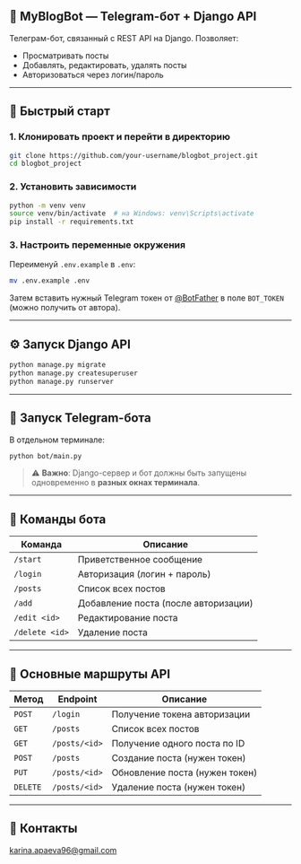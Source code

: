 ## 📝 MyBlogBot — Telegram-бот + Django API

Телеграм-бот, связанный с REST API на Django. Позволяет:

* Просматривать посты
* Добавлять, редактировать, удалять посты
* Авторизоваться через логин/пароль

---

## 🚀 Быстрый старт

### 1. Клонировать проект и перейти в директорию

```bash
git clone https://github.com/your-username/blogbot_project.git
cd blogbot_project
```

### 2. Установить зависимости

```bash
python -m venv venv
source venv/bin/activate  # на Windows: venv\Scripts\activate
pip install -r requirements.txt
```

### 3. Настроить переменные окружения

Переименуй `.env.example` в `.env`:

```bash
mv .env.example .env
```

Затем вставить нужный Telegram токен от [@BotFather](https://t.me/BotFather) в поле `BOT_TOKEN` (можно получить от автора).

---

## ⚙️ Запуск Django API

```bash
python manage.py migrate
python manage.py createsuperuser
python manage.py runserver
```

---

## 🤖 Запуск Telegram-бота

В отдельном терминале:

```bash
python bot/main.py
```

> ⚠️ **Важно**: Django-сервер и бот должны быть запущены одновременно в **разных окнах терминала**.

---

## 🧠 Команды бота

| Команда        | Описание                             |
| -------------- | ------------------------------------ |
| `/start`       | Приветственное сообщение             |
| `/login`       | Авторизация (логин + пароль)         |
| `/posts`       | Список всех постов                   |
| `/add`         | Добавление поста (после авторизации) |
| `/edit <id>`   | Редактирование поста                 |
| `/delete <id>` | Удаление поста                       |

---

## 🔗 Основные маршруты API

| Метод    | Endpoint      | Описание                       |
| -------- | ------------- | ------------------------------ |
| `POST`   | `/login`      | Получение токена авторизации   |
| `GET`    | `/posts`      | Список всех постов             |
| `GET`    | `/posts/<id>` | Получение одного поста по ID   |
| `POST`   | `/posts`      | Создание поста (нужен токен)   |
| `PUT`    | `/posts/<id>` | Обновление поста (нужен токен) |
| `DELETE` | `/posts/<id>` | Удаление поста (нужен токен)   |

---

## 📅 Контакты

[karina.apaeva96@gmail.com](mailto:karina.apaeva96@gmail.com)


